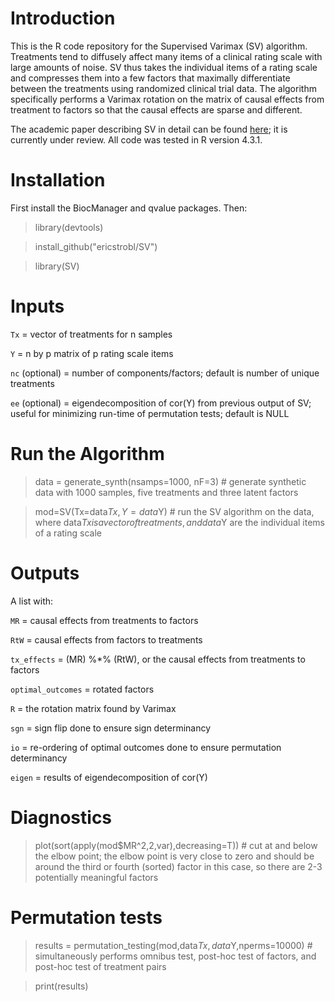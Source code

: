 # Introduction

This is the R code repository for the Supervised Varimax (SV) algorithm. Treatments tend to diffusely affect many items of a clinical rating scale with large amounts of noise. SV thus takes the individual items of a rating scale and compresses them into a few factors that maximally differentiate between the treatments using randomized clinical trial data. The algorithm specifically performs a Varimax rotation on the matrix of causal effects from treatment to factors so that the causal effects are sparse and different.

The academic paper describing SV in detail can be found [here](https://www.medrxiv.org/content/10.1101/2024.12.03.24318424v1); it is currently under review. All code was tested in R version 4.3.1.

# Installation
First install the BiocManager and qvalue packages. Then:

> library(devtools)

> install_github("ericstrobl/SV")

> library(SV)

# Inputs

`Tx` = vector of treatments for n samples

`Y` = n by p matrix of p rating scale items

`nc` (optional) = number of components/factors; default is number of unique treatments

`ee` (optional) = eigendecomposition of cor(Y) from previous output of SV; useful for minimizing run-time of permutation tests; default is NULL

# Run the Algorithm

> data = generate_synth(nsamps=1000, nF=3) # generate synthetic data with 1000 samples, five treatments and three latent factors

> mod=SV(Tx=data$Tx,Y=data$Y) # run the SV algorithm on the data, where data$Tx is a vector of treatments, and data$Y are the individual items of a rating scale

# Outputs

A list with:

`MR` = causal effects from treatments to factors

`RtW` = causal effects from factors to treatments

`tx_effects` = (MR) %*% (RtW), or the causal effects from treatments to factors

`optimal_outcomes` = rotated factors

`R` = the rotation matrix found by Varimax

`sgn` = sign flip done to ensure sign determinancy

`io` = re-ordering of optimal outcomes done to ensure permutation determinancy

`eigen` = results of eigendecomposition of cor(Y)

# Diagnostics

> plot(sort(apply(mod$MR^2,2,var),decreasing=T)) # cut at and below the elbow point; the elbow point is very close to zero and should be around the third or fourth (sorted) factor in this case, so there are 2-3 potentially meaningful factors

# Permutation tests

> results = permutation_testing(mod,data$Tx,data$Y,nperms=10000) # simultaneously performs omnibus test, post-hoc test of factors, and post-hoc test of treatment pairs

> print(results)
